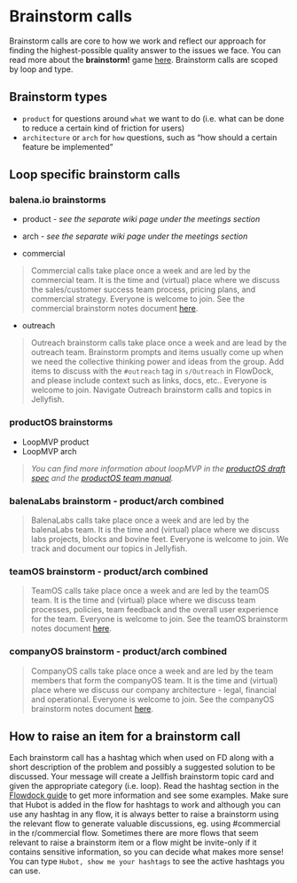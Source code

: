 # Brainstorm calls 

Brainstorm calls are core to how we work and reflect our approach for finding the highest-possible quality answer to the issues we face. You can read more about the **brainstorm!** game [here](https://docs.google.com/document/d/1mHb-D2vJxufa8OZPU55V5WBIXuQ44MNL4fcXw52lEe8/edit#). Brainstorm calls are scoped by loop and type. 

## Brainstorm types
* `product` for questions around `what` we want to do (i.e. what can be done to reduce a certain kind of friction for users)
* `architecture` or `arch` for `how` questions, such as “how should a certain feature be implemented”

## Loop specific brainstorm calls 

### balena.io brainstorms
* product - _see the separate wiki page under the meetings section_

* arch - _see the separate wiki page under the meetings section_

* commercial
> Commercial calls take place once a week and are led by the commercial team. It is the time and (virtual) place where we discuss the sales/customer success team process, pricing plans, and commercial strategy. Everyone is welcome to join.
> See the commercial brainstorm notes document [here](https://docs.google.com/document/d/1L-p1Xkz0t1-wKvV_vp87DnRuAWS-1lhR5wObD7YId80/edit).

* outreach
> Outreach brainstorm calls take place once a week and are lead by the outreach team. Brainstorm prompts and items usually come up when we need the collective thinking power and ideas from the group. Add items to discuss with the `#outreach` tag in `s/Outreach` in FlowDock, and please include context such as links, docs, etc.. Everyone is welcome to join. 
> Navigate Outreach brainstorm calls and topics in Jellyfish.

### productOS brainstorms
* LoopMVP product
* LoopMVP arch
> _You can find more information about loopMVP in the [productOS draft spec](https://docs.google.com/document/d/17_EnBWn_JKQzlAE98UiHp4cuy-l50Ist2_q-c24ojds/edit#heading=h.o9drtpe4wedmunder) and the [productOS team manual](https://docs.google.com/document/d/18G1vzYte-wSmoVLmPafG4gWm6eJ4ZUDCs40llWgc9s8/edit#heading=h.lj0g2s7qd8jq)._

### balenaLabs brainstorm - product/arch combined
> BalenaLabs calls take place once a week and are led by the balenaLabs team. It is the time and (virtual) place where we discuss labs projects, blocks and bovine feet. Everyone is welcome to join.
> We track and document our topics in Jellyfish.

### teamOS brainstorm - product/arch combined
> TeamOS calls take place once a week and are led by the teamOS team. It is the time and (virtual) place where we discuss team processes, policies, team feedback and the overall user experience for the team. Everyone is welcome to join.
> See the teamOS brainstorm notes document [here](https://docs.google.com/document/d/1o8p8irS_cdEIM2FHUsP6HzbSMpGCCac_Th9NIbfNS04/edit#).

### companyOS brainstorm - product/arch combined
> CompanyOS calls take place once a week and are led by the team members that form the companyOS team. It is the time and (virtual) place where we discuss our company architecture - legal, financial and operational. Everyone is welcome to join.
> See the companyOS brainstorm notes document [here](https://docs.google.com/document/d/1UF6VolqWd7CpQ1GLwYvftHJj7Agf6Kr-CGpLW28Ry80/edit?usp=sharing).

## How to raise an item for a brainstorm call
Each brainstorm call has a hashtag which when used on FD along with a short description of the problem and possibly a suggested solution to be discussed. Your message will create a Jellfish brainstorm topic card and given the appropriate category (i.e. loop). Read the hashtag section in the [Flowdock guide](https://github.com/balena-io/balena-io/wiki/Flowdock) to get more information and see some examples. Make sure that Hubot is added in the flow for hashtags to work and although you can use any hashtag in any flow, it is always better to raise a brainstorm using the relevant flow to generate valuable discussions, eg. using #commercial in the r/commercial flow. Sometimes there are more flows that seem relevant to raise a brainstorm item or a flow might be invite-only if it contains sensitive information, so you can decide what makes more sense! You can type `Hubot, show me your hashtags` to see the active hashtags you can use. 